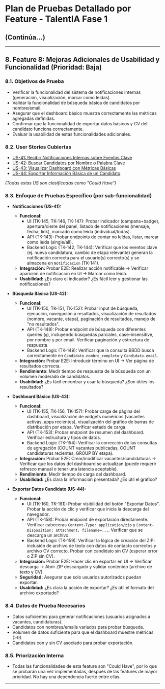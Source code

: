 # Plan de Pruebas Detallado por Feature - TalentIA Fase 1

## (Continúa...)

---

## 8. Feature 8: Mejoras Adicionales de Usabilidad y Funcionalidad (Prioridad: Baja)

### 8.1. Objetivos de Prueba

* Verificar la funcionalidad del sistema de notificaciones internas (generación, visualización, marcar como leídas).
* Validar la funcionalidad de búsqueda básica de candidatos por nombre/email.
* Asegurar que el dashboard básico muestra correctamente las métricas agregadas definidas.
* Confirmar que la funcionalidad de exportar datos básicos y CV del candidato funciona correctamente.
* Evaluar la usabilidad de estas funcionalidades adicionales.

### 8.2. User Stories Cubiertas

* [US-41: Recibir Notificaciones Internas sobre Eventos Clave](./us/us-41-recibir-notificaciones-internas-eventos-clave.md)
* [US-42: Buscar Candidatos por Nombre o Palabra Clave](./us/us-42-buscar-candidatos-nombre-palabra-clave.md)
* [US-43: Visualizar Dashboard con Métricas Básicas](./us/us-43-visualizar-dashboard-metricas-basicas.md)
* [US-44: Exportar Información Básica de un Candidato](./us/us-44-exportar-informacion-basica-candidato.md)

*(Todas estas US son clasificadas como "Could Have")*

### 8.3. Enfoque de Pruebas Específico (por sub-funcionalidad)

* **Notificaciones (US-41):**
    * **Funcional:**
        * UI (TK-145, TK-146, TK-147): Probar indicador (campana+badge), apertura/cierre del panel, listado de notificaciones (mensaje, fecha, link), marcado como leída (individual/todas).
        * API (TK-143): Probar endpoints de contar no leídas, listar, marcar como leída (single/all).
        * Backend Logic (TK-142, TK-144): Verificar que los eventos clave (ej. nueva candidatura, cambio de etapa relevante) generan la notificación correcta para el usuario(s) correcto(s) y se almacena en `Notificacion` (TK-141).
    * **Integración:** Probar E2E: Realizar acción notificable -> Verificar aparición de notificación en UI -> Marcar como leída.
    * **Usabilidad:** ¿Es claro el indicador? ¿Es fácil leer y gestionar las notificaciones?

* **Búsqueda Básica (US-42):**
    * **Funcional:**
        * UI (TK-150, TK-151, TK-152): Probar input de búsqueda, ejecución, navegación a resultados, visualización de resultados (nombre, vacante, etapa), paginación de resultados, manejo de "no resultados".
        * API (TK-148): Probar endpoint de búsqueda con diferentes queries (`q`), incluyendo búsquedas parciales, case-insensitive, por nombre y por email. Verificar paginación y estructura de respuesta.
        * Backend Logic (TK-149): Verificar que la consulta BBDD busca correctamente en `Candidato.nombre_completo` y `Candidato.email`.
    * **Integración:** Probar E2E: Introducir término en UI -> Ver página de resultados correcta.
    * **Rendimiento:** Medir tiempo de respuesta de la búsqueda con un volumen moderado de candidatos.
    * **Usabilidad:** ¿Es fácil encontrar y usar la búsqueda? ¿Son útiles los resultados?

* **Dashboard Básico (US-43):**
    * **Funcional:**
        * UI (TK-155, TK-156, TK-157): Probar carga de página del dashboard, visualización de widgets numéricos (vacantes activas, apps recientes), visualización del gráfico de barras de distribución por etapa. Verificar estado de carga.
        * API (TK-153): Probar endpoint de resumen del dashboard. Verificar estructura y tipos de datos.
        * Backend Logic (TK-154): Verificar la corrección de las consultas de agregación (COUNT vacantes publicadas, COUNT candidaturas recientes, GROUP BY etapa).
    * **Integración:** Probar E2E: Crear/modificar vacantes/candidaturas -> Verificar que los datos del dashboard se actualizan (puede requerir refresco manual o tener una latencia aceptable).
    * **Rendimiento:** Medir tiempo de carga del dashboard.
    * **Usabilidad:** ¿Es clara la información presentada? ¿Es útil el gráfico?

* **Exportar Datos Candidato (US-44):**
    * **Funcional:**
        * UI (TK-160, TK-161): Probar visibilidad del botón "Exportar Datos". Probar la acción de clic y verificar que inicia la descarga del navegador.
        * API (TK-158): Probar endpoint de exportación directamente. Verificar cabeceras `Content-Type: application/zip` y `Content-Disposition: attachment; filename=...`. Verificar que se descarga un archivo.
        * Backend Logic (TK-159): Verificar la lógica de creación del ZIP: inclusión de archivo de texto con datos de contacto correctos y archivo CV correcto. Probar con candidato sin CV (esperar error o ZIP sin CV).
    * **Integración:** Probar E2E: Hacer clic en exportar en UI -> Verificar descarga -> Abrir ZIP descargado y validar contenido (archivo de texto y CV).
    * **Seguridad:** Asegurar que solo usuarios autorizados puedan exportar.
    * **Usabilidad:** ¿Es clara la acción de exportar? ¿Es útil el formato del archivo exportado?

### 8.4. Datos de Prueba Necesarios

* Datos suficientes para generar notificaciones (usuarios asignados a vacantes, candidaturas).
* Candidatos con nombres/emails variados para probar búsqueda.
* Volumen de datos suficiente para que el dashboard muestre métricas (>0).
* Candidatos con y sin CV asociado para probar exportación.

### 8.5. Priorización Interna

* Todas las funcionalidades de esta feature son "Could Have", por lo que se probarán una vez implementadas, después de las features de mayor prioridad. No hay una dependencia fuerte entre ellas.

---
